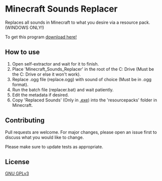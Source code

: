 # Minecraft Sounds Replacer

Replaces all sounds in Minecraft to what you desire via a resource pack.
(WINDOWS ONLY!)

To get this program [download here!](https://github.com/exurd/Minecraft-Sounds-Replacer/releases)

## How to use

1. Open self-extractor and wait for it to finish.
2. Place 'Minecraft_Sounds_Replacer' in the root of the C: Drive (Must be the C: Drive or else it won't work).
3. Replace .ogg file (replace.ogg) with sound of choice (Must be in .ogg format).
4. Run the batch file (replacer.bat) and wait patiently.
5. Edit the metadata if desired.
6. Copy 'Replaced Sounds' (Only in [.exe](https://github.com/exurd/Minecraft-Sounds-Replacer/releases)) into the 'resourcepacks' folder in Minecraft.

## Contributing
Pull requests are welcome. For major changes, please open an issue first to discuss what you would like to change.

Please make sure to update tests as appropriate.

## License
[GNU GPLv3](https://choosealicense.com/licenses/gpl-3.0/)
